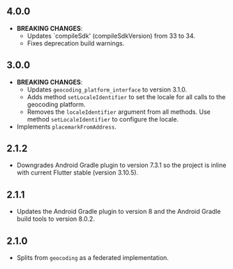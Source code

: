 ## 4.0.0

* **BREAKING CHANGES**:
  * Updates `compileSdk' (compileSdkVersion) from 33 to 34.
  * Fixes deprecation build warnings. 

## 3.0.0

* **BREAKING CHANGES**:
  * Updates `geocoding_platform_interface` to version 3.1.0.
  * Adds method `setLocaleIdentifier` to set the locale for all calls to the geocoding platform.
  * Removes the `localeIdentifier` argument from all methods. Use method `setLocaleIdentifier` to configure the locale.
* Implements `placemarkFromAddress`.

## 2.1.2

* Downgrades Android Gradle plugin to version 7.3.1 so the project is inline with current Flutter stable (version 3.10.5).

## 2.1.1

* Updates the Android Gradle plugin to version 8 and the Android Gradle build tools to version 8.0.2.

## 2.1.0

* Splits from `geocoding` as a federated implementation.